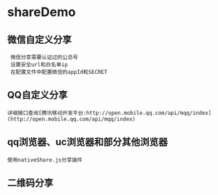 # shareDemo

##  微信自定义分享
     微信分享需要认证过的公总号  
     设置安全url和白名单ip  
     在配置文件中配置微信的appId和SECRET  
   
##  QQ自定义分享
    详细接口查阅[腾讯移动开发平台:http://open.mobile.qq.com/api/mqq/index](http://open.mobile.qq.com/api/mqq/index)
    
##  qq浏览器、uc浏览器和部分其他浏览器
    使用nativeShare.js分享插件
    
    
##  二维码分享
    
   
   
